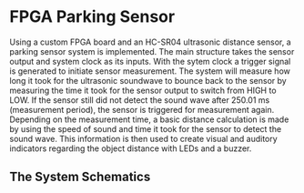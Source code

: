 # FPGA Parking Sensor
Using a custom FPGA board and an HC-SR04 ultrasonic distance sensor, a parking sensor system is implemented. The main structure takes the sensor output and system clock as its inputs. With the sytem clock a trigger signal is generated to initiate sensor measurement. The system will measure how long it took for the ultrasonic soundwave to bounce back to the sensor by measuring the time it took for the sensor output to switch from HIGH to LOW. If the sensor still did not detect the sound wave after 250.01 ms (measurement period), the sensor is triggered for measurement again. Depending on the measurement time, a basic distance calculation is made by using the speed of sound and time it took for the sensor to detect the sound wave. This information is then used to create visual and auditory indicators regarding the object distance with LEDs and a buzzer.
## The System Schematics
